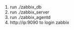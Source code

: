 1.  run ./zabbix_db
2.  run ./zabbix_server
3.  run ./zabbix_agentd
4.  http://ip:9090 to login zabbix
